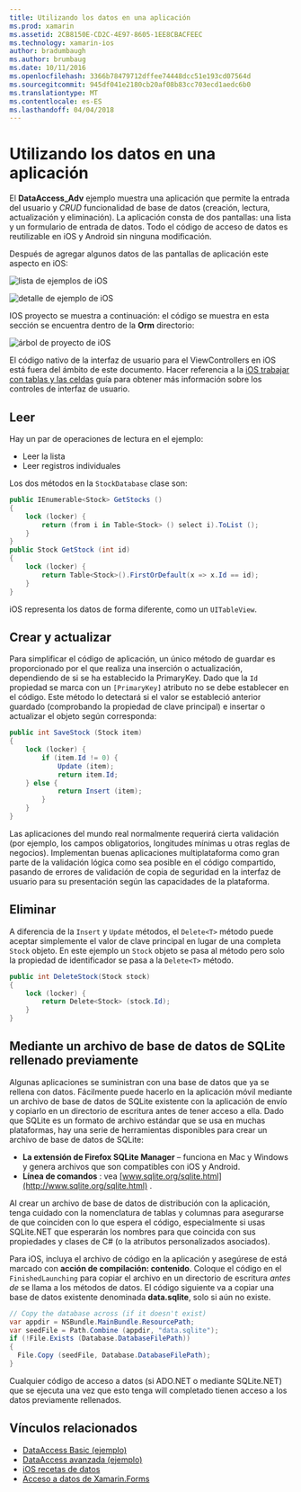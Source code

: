 ```yaml
---
title: Utilizando los datos en una aplicación
ms.prod: xamarin
ms.assetid: 2CB8150E-CD2C-4E97-8605-1EE8CBACFEEC
ms.technology: xamarin-ios
author: bradumbaugh
ms.author: brumbaug
ms.date: 10/11/2016
ms.openlocfilehash: 3366b78479712dffee74448dcc51e193cd07564d
ms.sourcegitcommit: 945df041e2180cb20af08b83cc703ecd1aedc6b0
ms.translationtype: MT
ms.contentlocale: es-ES
ms.lasthandoff: 04/04/2018
---
```

# <a name="using-data-in-an-app"></a>Utilizando los datos en una aplicación

El **DataAccess_Adv** ejemplo muestra una aplicación que permite la entrada del usuario y *CRUD* funcionalidad de base de datos (creación, lectura, actualización y eliminación). La aplicación consta de dos pantallas: una lista y un formulario de entrada de datos. Todo el código de acceso de datos es reutilizable en iOS y Android sin ninguna modificación.

Después de agregar algunos datos de las pantallas de aplicación este aspecto en iOS:

 ![](using-data-in-an-app-images/image9.png "lista de ejemplos de iOS")

 ![](using-data-in-an-app-images/image10.png "detalle de ejemplo de iOS")

IOS proyecto se muestra a continuación: el código se muestra en esta sección se encuentra dentro de la **Orm** directorio:

 ![](using-data-in-an-app-images/image13.png "árbol de proyecto de iOS")

El código nativo de la interfaz de usuario para el ViewControllers en iOS está fuera del ámbito de este documento.
Hacer referencia a la [iOS trabajar con tablas y las celdas](~/ios/user-interface/controls/tables/index.md) guía para obtener más información sobre los controles de interfaz de usuario.

## <a name="read"></a>Leer

Hay un par de operaciones de lectura en el ejemplo:

-  Leer la lista
-  Leer registros individuales


Los dos métodos en la `StockDatabase` clase son:

```csharp
public IEnumerable<Stock> GetStocks ()
{
    lock (locker) {
        return (from i in Table<Stock> () select i).ToList ();
    }
}
public Stock GetStock (int id)
{
    lock (locker) {
        return Table<Stock>().FirstOrDefault(x => x.Id == id);
    }
}
```

iOS representa los datos de forma diferente, como un `UITableView`.

## <a name="create-and-update"></a>Crear y actualizar

Para simplificar el código de aplicación, un único método de guardar es proporcionado por el que realiza una inserción o actualización, dependiendo de si se ha establecido la PrimaryKey. Dado que la `Id` propiedad se marca con un `[PrimaryKey]` atributo no se debe establecer en el código.
Este método lo detectará si el valor se estableció anterior guardado (comprobando la propiedad de clave principal) e insertar o actualizar el objeto según corresponda:

```csharp
public int SaveStock (Stock item)
{
    lock (locker) {
        if (item.Id != 0) {
            Update (item);
            return item.Id;
    } else {
            return Insert (item);
        }
    }
}
```



Las aplicaciones del mundo real normalmente requerirá cierta validación (por ejemplo, los campos obligatorios, longitudes mínimas u otras reglas de negocios).
Implementan buenas aplicaciones multiplataforma como gran parte de la validación lógica como sea posible en el código compartido, pasando de errores de validación de copia de seguridad en la interfaz de usuario para su presentación según las capacidades de la plataforma.

## <a name="delete"></a>Eliminar

A diferencia de la `Insert` y `Update` métodos, el `Delete<T>` método puede aceptar simplemente el valor de clave principal en lugar de una completa `Stock` objeto.
En este ejemplo un `Stock` objeto se pasa al método pero solo la propiedad de identificador se pasa a la `Delete<T>` método.

```csharp
public int DeleteStock(Stock stock)
{
    lock (locker) {
        return Delete<Stock> (stock.Id);
    }
}
```

## <a name="using-a-pre-populated-sqlite-database-file"></a>Mediante un archivo de base de datos de SQLite rellenado previamente

Algunas aplicaciones se suministran con una base de datos que ya se rellena con datos.
Fácilmente puede hacerlo en la aplicación móvil mediante un archivo de base de datos de SQLite existente con la aplicación de envío y copiarlo en un directorio de escritura antes de tener acceso a ella. Dado que SQLite es un formato de archivo estándar que se usa en muchas plataformas, hay una serie de herramientas disponibles para crear un archivo de base de datos de SQLite:

-  **La extensión de Firefox SQLite Manager** – funciona en Mac y Windows y genera archivos que son compatibles con iOS y Android.
-  **Línea de comandos** : vea [www.sqlite.org/sqlite.html](http://www.sqlite.org/sqlite.html) .


Al crear un archivo de base de datos de distribución con la aplicación, tenga cuidado con la nomenclatura de tablas y columnas para asegurarse de que coinciden con lo que espera el código, especialmente si usas SQLite.NET que esperarán los nombres para que coincida con sus propiedades y clases de C# (o la atributos personalizados asociados).

Para iOS, incluya el archivo de código en la aplicación y asegúrese de está marcado con **acción de compilación: contenido**. Coloque el código en el `FinishedLaunching` para copiar el archivo en un directorio de escritura *antes de* se llama a los métodos de datos. El código siguiente va a copiar una base de datos existente denominada **data.sqlite**, solo si aún no existe.

```csharp
// Copy the database across (if it doesn't exist)
var appdir = NSBundle.MainBundle.ResourcePath;
var seedFile = Path.Combine (appdir, "data.sqlite");
if (!File.Exists (Database.DatabaseFilePath))
{
  File.Copy (seedFile, Database.DatabaseFilePath);
}
```

Cualquier código de acceso a datos (si ADO.NET o mediante SQLite.NET) que se ejecuta una vez que esto tenga will completado tienen acceso a los datos previamente rellenados.


## <a name="related-links"></a>Vínculos relacionados

- [DataAccess Basic (ejemplo)](https://github.com/xamarin/mobile-samples/tree/master/DataAccess/Basic)
- [DataAccess avanzada (ejemplo)](https://github.com/xamarin/mobile-samples/tree/master/DataAccess/Advanced)
- [iOS recetas de datos](https://developer.xamarin.com/recipes/ios/data/sqlite/)
- [Acceso a datos de Xamarin.Forms](~/xamarin-forms/app-fundamentals/databases.md)
